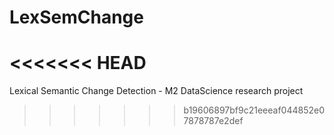 # LexSemChange
<<<<<<< HEAD
=======
Lexical Semantic Change Detection - M2 DataScience research project
>>>>>>> b19606897bf9c21eeeaf044852e07878787e2def
